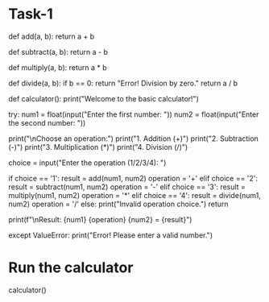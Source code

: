 # Task-1
def add(a, b):
    return a + b

def subtract(a, b):
    return a - b

def multiply(a, b):
    return a * b

def divide(a, b):
    if b == 0:
        return "Error! Division by zero."
    return a / b

def calculator():
    print("Welcome to the basic calculator!")

  try:
        num1 = float(input("Enter the first number: "))
        num2 = float(input("Enter the second number: "))

   print("\nChoose an operation:")
        print("1. Addition (+)")
        print("2. Subtraction (-)")
        print("3. Multiplication (*)")
        print("4. Division (/)")

  choice = input("Enter the operation (1/2/3/4): ")

  if choice == '1':
            result = add(num1, num2)
            operation = '+'
        elif choice == '2':
            result = subtract(num1, num2)
            operation = '-'
        elif choice == '3':
            result = multiply(num1, num2)
            operation = '*'
        elif choice == '4':
            result = divide(num1, num2)
            operation = '/'
        else:
            print("Invalid operation choice.")
            return

  print(f"\nResult: {num1} {operation} {num2} = {result}")

   except ValueError:
        print("Error! Please enter a valid number.")

# Run the calculator
calculator()
